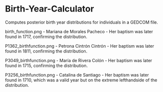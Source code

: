 # Birth-Year-Calculator

Computes posterior birth year distributions for individuals in a GEDCOM file.

birth_function.png - Mariana de Morales Pacheco - Her baptism was later found in 1717, confirming the distribution.

P1362_birthfunction.png - Petrona Cintrón Cintrón - Her baptism was later found in 1811, confirming the distribution.

P3049_birthfunction.png - María de Rivera Colón - Her baptism was later found in 1715, confirming the distribution.

P3256_birthfunction.png - Catalina de Santiago - Her baptism was later found in 1710, which was a valid year but on the extreme lefthandside of the distribution.
